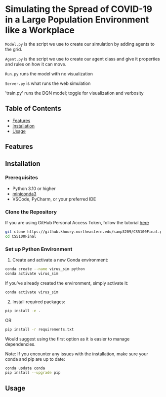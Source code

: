 # Simulating the Spread of COVID-19 in a Large Population Environment like a Workplace

`Model.py` is the script we use to create our simulation by adding agents to the grid.

`Agent.py` is the script we use to create our agent class and give it properties and rules on how it can move.

`Run.py` runs the model with no visualization

`Server.py` is what runs the web simulation 

'train.py' runs the DQN model; toggle for visualization and verbosity 

## Table of Contents

- [Features](#features)
- [Installation](#installation)
- [Usage](#usage)

## Features


## Installation

### Prerequisites

- Python 3.10 or higher
- [miniconda3](https://docs.anaconda.com/miniconda/miniconda-install/)
- VSCode, PyCharm, or your preferred IDE

### Clone the Repository

If you are using GitHub Personal Access Token, follow the tutorial [here](https://kettan007.medium.com/how-to-clone-a-git-repository-using-personal-access-token-a-step-by-step-guide-ab7b54d4ef83)
```bash
git clone https://github.khoury.northeastern.edu/samp3209/CS5100Final.git
cd CS5100Final
```

### Set up Python Environment

1. Create and activate a new Conda environment:
```bash
conda create --name virus_sim python
conda activate virus_sim
```

If you've already created the environment, simply activate it:
```bash
conda activate virus_sim
```

2. Install required packages:
```bash 
pip install -e .
```
OR 

```bash
pip install -r requirements.txt
```
Would suggest using the first option as it is easier to manage dependencies.

Note: If you encounter any issues with the installation, make sure your conda and pip are up to date:
```bash
conda update conda
pip install --upgrade pip
```

## Usage



